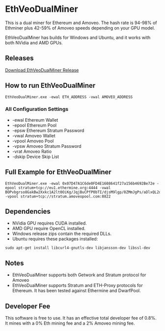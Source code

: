# EthVeoDualMiner
This is a dual miner for Ethereum and Amoveo. The hash rate is 94-98% of Ethminer plus 42-59% of Amoveo speeds depending on your GPU model.

EthVeoDualMiner has builds for Windows and Ubuntu, and it works with both NVidia and AMD GPUs.

## Releases
   [Download EthVeoDualMiner Release](https://github.com/zRank/ethVeoDualMiner/releases)

## How to run EthVeoDualMiner
```
EthVeoDualMiner.exe -ewal ETH_ADDRESS -vwal AMOVEO_ADDRESS
```

### All Configuration Settings
* -ewal     Ethereum Wallet
* -epool    Ethereum Pool
* -epsw     Ethereum Stratum Password
* -vwal     Amoveo Wallet
* -vpool    Amoveo Pool
* -vpsw     Amoveo Stratum Password
* -vrat     Amoveo Ratio
* -dskip    Device Skip List

## Full Example for EthVeoDualMiner
```
EthVeoDualMiner.exe -ewal 0x07D47A1C6de0FD4E1608641f27a156b4692Be72e -epool stratum+tcp://eu1.ethermine.org:4444 -vwal BOPvbgrso8GakBw2Xxkc1A2lt0OiKg/JqjBuCPfP0bTI/djsM9lgp/8ZMmJgPs/aDlxQL2dT+PYfEywsaRthrmE= -vpool stratum+tcp://stratum.amoveopool.com:8822
```
   
## Dependencies
* NVidia GPU requires CUDA installed.
* AMD GPU require OpenCL installed.
* Windows release zips contain the required DLLs.
* Ubuntu requires these packages installed:
```
sudo apt-get install libcurl4-gnutls-dev libjansson-dev libssl-dev 
```

## Notes
* EthVeoDualMiner supports both Getwork and Stratum protocol for Amoveo
* EthVeoDualMiner supports Stratum and ETH-Proxy protocols for Ethereum. It has been tested against Ethermine and DwarfPool.

## Developer Fee
This software is free to use. It has an effective total developer fee of 0.8%. It mines with a 0% Eth mining fee and a 2% Amoveo mining fee.
